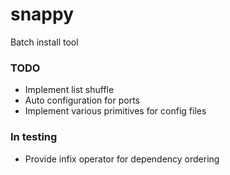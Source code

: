 snappy
======

Batch install tool

### TODO
* Implement list shuffle
* Auto configuration for ports
* Implement various primitives for config files 
### In testing
* Provide infix operator for dependency ordering
